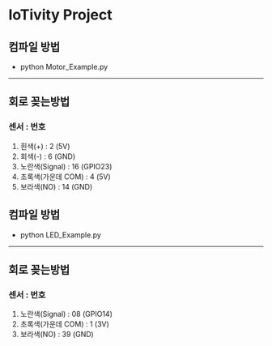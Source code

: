 # IoTivity Project


## 컴파일 방법
- python Motor_Example.py
-------------------------------------
## 회로 꽂는방법
### 센서 : 번호
1. 흰색(+) : 2 (5V)
2. 회색(-) : 6 (GND)
3. 노란색(Signal) : 16 (GPIO23)
4. 초록색(가운데 COM) : 4 (5V)
5. 보라색(NO) : 14 (GND)


## 컴파일 방법
- python LED_Example.py
-------------------------------------
## 회로 꽂는방법
### 센서 : 번호
1. 노란색(Signal) : 08 (GPIO14)
2. 초록색(가운데 COM) : 1 (3V)
3. 보라색(NO) : 39 (GND)